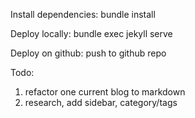 Install dependencies:
bundle install

Deploy locally:
bundle exec jekyll serve

Deploy on github:
push to github repo


Todo:
1. refactor one current blog to markdown
2. research, add sidebar, category/tags
